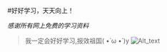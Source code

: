 #好好学习，天天向上！

*感谢所有网上免费的学习资料*
>我一定会好好学习,报效祖国( •̀ ω •́ )y
![Alt_text](https://github.com/Fish1874/Hello-World/blob/master/IMG/2019911.png)
